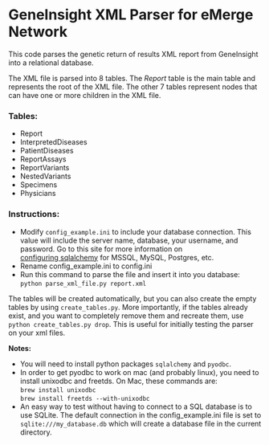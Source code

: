 # GeneInsight XML Parser for eMerge Network

This code parses the genetic return of results XML report from GeneInsight
into a relational database.

The XML file is parsed into 8 tables.  The *Report* table is the main table
and represents the root of the XML file. The other 7 tables represent nodes that can have one or more children in the XML file.  


### Tables:

* Report
* InterpretedDiseases
* PatientDiseases
* ReportAssays
* ReportVariants
* NestedVariants
* Specimens
* Physicians


### Instructions:

 
* Modify `config_example.ini` to include your database connection.
  This value will include the server name, database, your username, 
  and password.  Go to this site for more information on  
  [configuring sqlalchemy](http://docs.sqlalchemy.org/en/latest/core/engines.html)
  for MSSQL, MySQL, Postgres, etc.
* Rename config_example.ini to config.ini
* Run this command to parse the file and insert it into you database:<br> 
  `python parse_xml_file.py report.xml`

The tables will be created automatically, but you can also 
create the empty tables by using `create_tables.py`.  More importantly, 
if the tables already
exist, and you want to completely remove them and recreate them, use 
`python create_tables.py drop`.  This is useful for initially testing 
the parser on your xml files.

**Notes:**

* You will need to install python packages `sqlalchemy` and `pyodbc`.
* In order to get pyodbc to work on mac (and probably linux), you need to
  install unixodbc and freetds.  On Mac, these commands are:<br> 
`brew install unixodbc`<br>
`brew install freetds --with-unixodbc`
* An easy way to test without having to connect to a SQL database is to use
  SQLite.  The default connection in the config_example.ini file is set to 
  `sqlite:///my_database.db` which will create a database file in the current directory.
